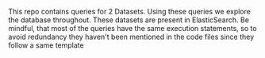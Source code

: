 This repo contains queries for 2 Datasets. Using these queries we explore the database throughout. These datasets are present in ElasticSearch. Be mindful, that most of the queries have the same execution statements, so to avoid redundancy they haven't been mentioned in the code files since they follow a same template
